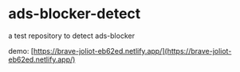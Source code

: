 # ads-blocker-detect
a test repository to detect ads-blocker

demo: [https://brave-joliot-eb62ed.netlify.app/](https://brave-joliot-eb62ed.netlify.app/)